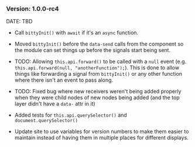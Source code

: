 ### Version: 1.0.0-rc4

DATE: TBD

- Call `bittyInit()` with `await`
if it's an `async` function. 

- Moved `bittyInit()` before the `data-send`
calls from the component so the module
can set things up before the signals 
start being sent.

- TODO: Allowing `this.api.forward()` to be called
with a `null` event (e.g. 
`this.api.forward(null, "anotherFunction");`). 
This is done to allow things like forwarding
a signal from `bittyInit()` or any other
function where there isn't an event to pass
along.

- TODO: Fixed bug where new receivers weren't
being added properly when they were child
nodes of new nodes being added (and
the top layer didn't have a `data-` attr
in it)

- Added tests for `this.api.querySelector()`
and `document.querySelector()`

- Update site to use variables for version
numbers to make them easier to maintain
instead of having them in multiple places
for different displays. 



